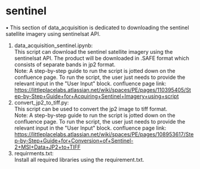 # sentinel

• This section of data_acquisition is dedicated to downloading the sentinel satellite imagery using sentinelsat API.<br>
1. data_acquisition_sentinel.ipynb:<br>
This script can download the sentinel satellite imagery using the sentinelsat API. The product will be downloaded in .SAFE format which consists of separate bands in jp2 format.<br>
Note: A step-by-step guide to run the script is jotted down on the confluence page. To run the script, the user just needs to provide the relevant input in the "User Input" block.
confluence page link: https://littleplacelabs.atlassian.net/wiki/spaces/PE/pages/110395405/Step-by-Step+Guide+for+Acquiring+Sentinel+Imagery+using+script
2. convert_jp2_to_tiff.py:<br>
This script can be used to convert the jp2 image to tiff format.<br>
Note: A step-by-step guide to run the script is jotted down on the confluence page. To run the script, the user just needs to provide the relevant input in the "User Input" block.
confluence page link: https://littleplacelabs.atlassian.net/wiki/spaces/PE/pages/108953617/Step-by-Step+Guide+for+Conversion+of+Sentinel-2+MSI+Data+JP2+to+TIFF
3. requirments.txt:<br>
Install all required libraries using the requirement.txt.<br>
